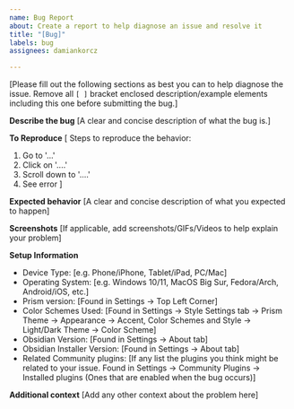 ```yaml
---
name: Bug Report
about: Create a report to help diagnose an issue and resolve it
title: "[Bug]"
labels: bug
assignees: damiankorcz

---
```


[Please fill out the following sections as best you can to help diagnose the issue. Remove all `[ ]` bracket enclosed description/example elements including this one before submitting the bug.]

**Describe the bug**
[A clear and concise description of what the bug is.]

**To Reproduce**
[ Steps to reproduce the behavior:
1. Go to '...'
2. Click on '....'
3. Scroll down to '....'
4. See error ]

**Expected behavior**
[A clear and concise description of what you expected to happen]

**Screenshots**
[If applicable, add screenshots/GIFs/Videos to help explain your problem]

**Setup Information**
 - Device Type: [e.g. Phone/iPhone, Tablet/iPad, PC/Mac]
 - Operating System: [e.g. Windows 10/11, MacOS Big Sur, Fedora/Arch, Android/iOS, etc.]
 - Prism version: [Found in Settings -> Top Left Corner]
 - Color Schemes Used: [Found in Settings -> Style Settings tab -> Prism Theme -> Appearance -> Accent, Color Schemes and Style -> Light/Dark Theme -> Color Scheme]
 - Obsidian Version: [Found in Settings -> About tab]
 - Obsidian Installer Version: [Found in Settings -> About tab]
 - Related Community plugins: [If any list the plugins you think might be related to your issue. Found in Settings -> Community Plugins -> Installed plugins (Ones that are enabled when the bug occurs)]

**Additional context**
[Add any other context about the problem here]
